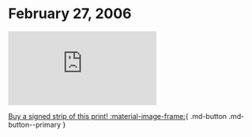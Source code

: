 # February 27, 2006

![](https://www.achewood.com/comic.php?date=02272006)

[Buy a signed strip of this print! :material-image-frame:](https://achewood-holiday-pop-up.myshopify.com/products/strip#02272006){ .md-button .md-button--primary }
